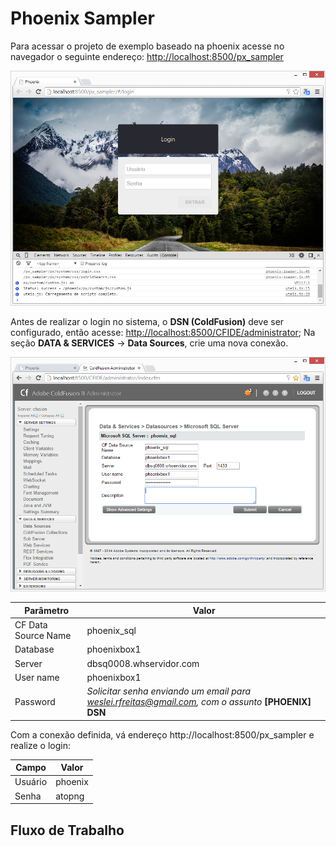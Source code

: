 # Phoenix Sampler

Para acessar o projeto de exemplo baseado na phoenix acesse no navegador o seguinte endereço: [http://localhost:8500/px_sampler](http://localhost:8500/px_sampler)

![phoenix_px_sampler_nav](images/phoenix_px_sampler_nav.png)

Antes de realizar o login no sistema, o **DSN (ColdFusion)** deve ser configurado, então acesse: 
[http://localhost:8500/CFIDE/administrator](http://localhost:8500/CFIDE/administrator); Na seção **DATA & SERVICES** -> **Data Sources**, crie uma nova conexão.

![cf_dsn_phoenix](images/cf_dsn_phoenix.png)

Parâmetro | Valor
------------ | -------------
CF Data Source Name | phoenix_sql
Database | phoenixbox1
Server | dbsq0008.whservidor.com | Port: 1433
User name | phoenixbox1
Password | *Solicitar senha enviando um email para weslei.rfreitas@gmail.com, com o assunto* **[PHOENIX] DSN**

Com a conexão definida, vá endereço http://localhost:8500/px_sampler e realize o login:

Campo | Valor
------------ | -------------
Usuário | phoenix
Senha | atopng

## Fluxo de Trabalho

